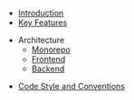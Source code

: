 - [Introduction](pages/introduction.md)
- [Key Features](pages/key-features.md)

* Architecture
  - [Monorepo](architecture/monorepo.md)
  - [Frontend](architecture/frontend.md)
  - [Backend](architecture/backend.md)

- [Code Style and Conventions]()
<!--

* Code Style
* [Naming Conventions](#)
* [File Structure](#)
* [Commenting Standards](#)

* Development Environment

  - [Version Control](#)
  - [Continuous Integration](#)
  - [Testing](#)

* Deployment
* [Logging](#)

* Testing

* Troubleshooting
* [Common Issues](#)

* Additional Resources
  -->
